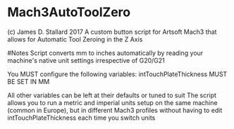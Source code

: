 # Mach3AutoToolZero
(c) James D. Stallard 2017
A custom button script for Artsoft Mach3 that allows for Automatic Tool Zeroing in the Z Axis

#Notes
Script converts mm to inches automatically by reading your machine's native unit settings irrespective of G20/G21

 You MUST configure the following variables:
	intTouchPlateThickness
	MUST BE SET IN MM

All other variables can be left at their defaults or tuned to suit
The script allows you to run a metric and imperial units setup on the same machine (common in Europe), but in different Mach3 profiles without having to edit intTouchPlateThickness each time you switch units